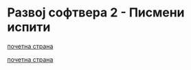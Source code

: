 # Развој софтвера 2 - Писмени испити

[почетна страна](../README.md)

[почетна страна](../README.md)